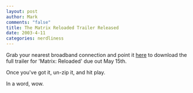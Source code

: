 ```yaml
--- 
layout: post
author: Mark
comments: "false"
title: The Matrix Reloaded Trailer Released
date: 2003-4-11
categories: nerdliness
---
```

Grab your nearest broadband connection and point it <a href="http://progressive1.stream.aol.com/wb/gl/wbonline/progressive/thematrix/us/med/trailer_final_1000_dl.zip" target="_blank">here</a> to download the full trailer for 'Matrix: Reloaded' due out May 15th.

Once you've got it, un-zip it, and hit play.

In a word, wow.
